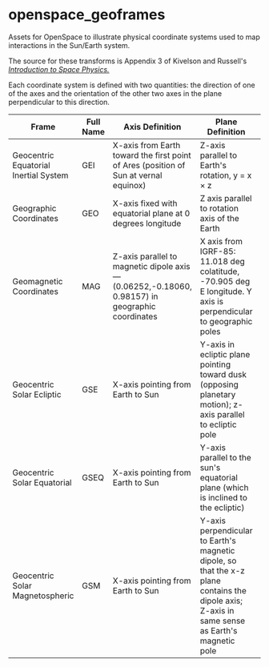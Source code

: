 # openspace_geoframes
Assets for OpenSpace to illustrate physical coordinate systems used to map interactions in the Sun/Earth system.

The source for these transforms is Appendix 3 of Kivelson and Russell's [_Introduction to Space Physics._](https://archive.org/details/introductiontosp0000unse_w5p3)

Each coordinate system is defined with two quantities: the direction of one of the axes and the orientation of the other two axes in the plane perpendicular to this direction. 

| Frame    | Full Name | Axis Definition | Plane Definition | Used In: | K&R Appendix |
| -------- | ------- |------- |------- |------- |------- |
| Geocentric Equatorial Inertial System  | GEI    | X-axis from Earth toward the first point of Ares (position of Sun at vernal equinox)| Z-axis parallel to Earth's rotation, y = x × z| Astronomy and satellite orbit calculations | A.3.3.1 |
| Geographic Coordinates | GEO  | X-axis fixed with equatorial plane at 0 degrees longitude | Z axis parallel to rotation axis of the Earth | Ground coordinates | A.3.3.2 |
| Geomagnetic Coordinates | MAG  | Z-axis parallel to magnetic dipole axis — (0.06252,-0.18060, 0.98157) in geographic coordinates | X axis from IGRF-85: 11.018 deg colatitude, -70.905 deg E longitude. Y axis is perpendicular to geographic poles | Magnetic coordinates, magnetic local time | A.3.3.3 |
| Geocentric Solar Ecliptic | GSE  | X-axis pointing from Earth to Sun | Y-axis in ecliptic plane pointing toward dusk (opposing planetary motion); z-axis parallel to ecliptic pole | Interplanetary magnetic field, solar wind velocity data | A.3.3.4 |
| Geocentric Solar Equatorial | GSEQ  | X-axis pointing from Earth to Sun | Y-axis parallel to the sun's equatorial plane (which is inclined to the ecliptic) | Interplanetary magnetic field data | A.3.3.5 |
| Geocentric Solar Magnetospheric | GSM  | X-axis pointing from Earth to Sun | Y-axis perpendicular to Earth's magnetic dipole, so that the x-z plane contains the dipole axis; Z-axis in same sense as Earth's magnetic pole | Magnetospheric stuff | A.3.3.6 |
